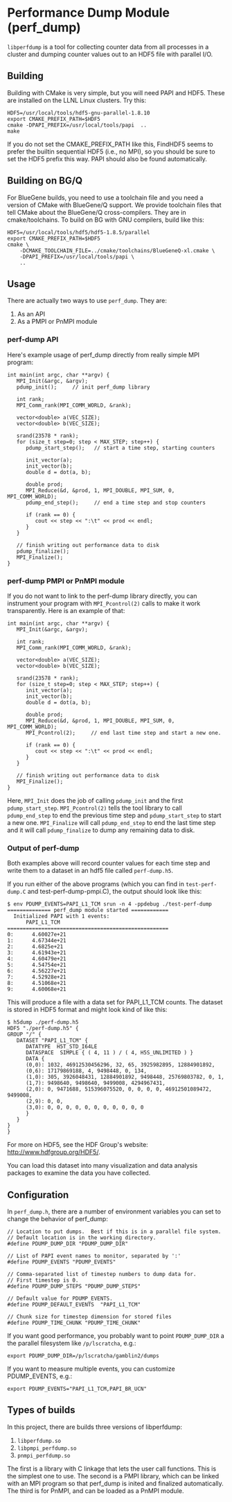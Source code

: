 Performance Dump Module (perf_dump)
============================================

`libperfdump` is a tool for collecting counter data from all processes in a
cluster and dumping counter values out to an HDF5 file with parallel I/O.

Building
-----------------
Building with CMake is very simple, but you will need PAPI and HDF5. These
are installed on the LLNL Linux clusters.  Try this:

    HDF5=/usr/local/tools/hdf5-gnu-parallel-1.8.10
    export CMAKE_PREFIX_PATH=$HDF5
    cmake -DPAPI_PREFIX=/usr/local/tools/papi  ..
    make

If you do not set the CMAKE_PREFIX_PATH like this, FindHDF5 seems to prefer
the builtin sequential HDF5 (i.e., no MPI), so you should be sure to set
the HDF5 prefix this way.  PAPI should also be found automatically.

Building on BG/Q
-----------------
For BlueGene builds, you need to use a toolchain file and you need a version
of CMake with BlueGene/Q support.  We provide toolchain files that tell CMake about
the BlueGene/Q cross-compilers.  They are in cmake/toolchains.  To build on BG with
GNU compilers, build like this:

    HDF5=/usr/local/tools/hdf5/hdf5-1.8.5/parallel
    export CMAKE_PREFIX_PATH=$HDF5
    cmake \
        -DCMAKE_TOOLCHAIN_FILE=../cmake/toolchains/BlueGeneQ-xl.cmake \
        -DPAPI_PREFIX=/usr/local/tools/papi \
        ..

Usage
-----------------

There are actually two ways to use `perf_dump`.  They are:

1. As an API
2. As a PMPI or PnMPI module

### perf-dump API
Here's example usage of perf_dump directly from really simple MPI program:

    int main(int argc, char **argv) {
       MPI_Init(&argc, &argv);
       pdump_init();     // init perf_dump library

       int rank;
       MPI_Comm_rank(MPI_COMM_WORLD, &rank);

       vector<double> a(VEC_SIZE);
       vector<double> b(VEC_SIZE);

       srand(23578 * rank);
       for (size_t step=0; step < MAX_STEP; step++) {
          pdump_start_step();   // start a time step, starting counters

          init_vector(a);
          init_vector(b);
          double d = dot(a, b);

          double prod;
          MPI_Reduce(&d, &prod, 1, MPI_DOUBLE, MPI_SUM, 0, MPI_COMM_WORLD);
          pdump_end_step();     // end a time step and stop counters

          if (rank == 0) {
             cout << step << ":\t" << prod << endl;
          }
       }

       // finish writing out performance data to disk
       pdump_finalize();
       MPI_Finalize();
    }

### perf-dump PMPI or PnMPI module
If you do not want to link to the perf-dump library directly, you can
instrument your program with `MPI_Pcontrol(2)` calls to make it work
transparently.  Here is an example of that:

    int main(int argc, char **argv) {
       MPI_Init(&argc, &argv);

       int rank;
       MPI_Comm_rank(MPI_COMM_WORLD, &rank);

       vector<double> a(VEC_SIZE);
       vector<double> b(VEC_SIZE);

       srand(23578 * rank);
       for (size_t step=0; step < MAX_STEP; step++) {
          init_vector(a);
          init_vector(b);
          double d = dot(a, b);

          double prod;
          MPI_Reduce(&d, &prod, 1, MPI_DOUBLE, MPI_SUM, 0, MPI_COMM_WORLD);
          MPI_Pcontrol(2);     // end last time step and start a new one.

          if (rank == 0) {
             cout << step << ":\t" << prod << endl;
          }
       }

       // finish writing out performance data to disk
       MPI_Finalize();
    }

Here, `MPI_Init` does the job of calling `pdump_init` and the first
`pdump_start_step`.  `MPI_Pcontrol(2)` tells the tool library to call
`pdump_end_step` to end the previous time step and `pdump_start_step`
to start a new one.  `MPI_Finalize` will call `pdump_end_step` to end
the last time step and it will call `pdump_finalize` to dump any
remaining data to disk.

### Output of perf-dump

Both examples above will record counter values for each time step and
write them to a dataset in an hdf5 file called `perf-dump.h5`.

If you run either of the above programs (which you can find in
`test-perf-dump.C` and test-perf-dump-pmpi.C), the output should look
like this:

    $ env PDUMP_EVENTS=PAPI_L1_TCM srun -n 4 -ppdebug ./test-perf-dump
    ============== perf_dump module started ============
      Initialized PAPI with 1 events:
          PAPI_L1_TCM
    ====================================================
    0:      4.60027e+21
    1:      4.67344e+21
    2:      4.6825e+21
    3:      4.61943e+21
    4:      4.60479e+21
    5:      4.54754e+21
    6:      4.56227e+21
    7:      4.52928e+21
    8:      4.51068e+21
    9:      4.60068e+21

This will produce a file with a data set for PAPI_L1_TCM counts.  The
dataset is stored in HDF5 format and might look kind of like this:

    $ h5dump ./perf-dump.h5
    HDF5 "./perf-dump.h5" {
    GROUP "/" {
       DATASET "PAPI_L1_TCM" {
          DATATYPE  H5T_STD_I64LE
          DATASPACE  SIMPLE { ( 4, 11 ) / ( 4, H5S_UNLIMITED ) }
          DATA {
          (0,0): 1032, 46912530456296, 32, 65, 3925982895, 12884901892,
          (0,6): 17179869188, 4, 9498448, 0, 134,
          (1,0): 305, 3926048431, 12884901892, 9498448, 25769803782, 0, 1,
          (1,7): 9498640, 9498640, 9499008, 4294967431,
          (2,0): 0, 9471688, 515396075520, 0, 0, 0, 0, 46912501089472, 9499008,
          (2,9): 0, 0,
          (3,0): 0, 0, 0, 0, 0, 0, 0, 0, 0, 0, 0
          }
       }
    }
    }

For more on HDF5, see the HDF Group's website: http://www.hdfgroup.org/HDF5/.

You can load this dataset into many visualization and data analysis packages to
examine the data you have collected.

Configuration
------------------------

In `perf_dump.h`, there are a number of environment variables you can set to change
the behavior of perf_dump:

    // Location to put dumps.  Best if this is in a parallel file system.
    // Default location is in the working directory.
    #define PDUMP_DUMP_DIR "PDUMP_DUMP_DIR"

    // List of PAPI event names to monitor, separated by ':'
    #define PDUMP_EVENTS "PDUMP_EVENTS"

    // Comma-separated list of timestep numbers to dump data for.
    // First timestep is 0.
    #define PDUMP_DUMP_STEPS "PDUMP_DUMP_STEPS"

    // Default value for PDUMP_EVENTS.
    #define PDUMP_DEFAULT_EVENTS  "PAPI_L1_TCM"

    // Chunk size for timestep dimension for stored files
    #define PDUMP_TIME_CHUNK "PDUMP_TIME_CHUNK"

If you want good performance, you probably want to point `PDUMP_DUMP_DIR` a the
parallel filesystem like `/p/lscratcha`, e.g.:

    export PDUMP_DUMP_DIR=/p/lscratcha/gamblin2/dumps

If you want to measure multiple events, you can customize PDUMP_EVENTS, e.g.:

    export PDUMP_EVENTS="PAPI_L1_TCM,PAPI_BR_UCN"


Types of builds
------------------------

In this project, there are builds three versions of libperfdump:

1. `libperfdump.so`
2. `libpmpi_perfdump.so`
2. `pnmpi_perfdump.so`

The first is a library with C linkage that lets the user call functions.  This is
the simplest one to use.  The second is a PMPI library, which can be linked
with an MPI program so that perf_dump is inited and finalized automatically.
The third is for PnMPI, and can be loaded as a PnMPI module.



